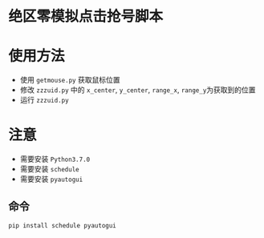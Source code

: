 # 绝区零模拟点击抢号脚本

# 使用方法

- 使用 `getmouse.py` 获取鼠标位置
- 修改 `zzzuid.py` 中的 `x_center`, `y_center`, `range_x`, `range_y`为获取到的位置
- 运行 `zzzuid.py`

# 注意

- 需要安装 `Python3.7.0`
- 需要安装 `schedule`
- 需要安装 `pyautogui`

## 命令

```shell
pip install schedule pyautogui
```
